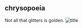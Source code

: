 ## chrysopoeia
Not all that glitters is golden.
![title](https://github.com/user-attachments/assets/2c071d55-bc89-44da-9fe0-c1d4ccef6be7)
